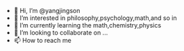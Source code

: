 - 👋 Hi, I’m @yangjingson
- 👀 I’m interested in philosophy,psychology,math,and so in
- 🌱 I’m currently learning the math,chemistry,physics
- 💞️ I’m looking to collaborate on ...
- 📫 How to reach me 

<!---
yangjingson/yangjingson is a ✨ special ✨ repository because its `README.md` (this file) appears on your GitHub profile.
You can click the Preview link to take a look at your changes.
--->
